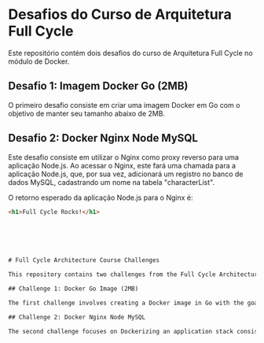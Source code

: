 # Desafios do Curso de Arquitetura Full Cycle

Este repositório contém dois desafios do curso de Arquitetura Full Cycle no módulo de Docker.

## Desafio 1: Imagem Docker Go (2MB)

O primeiro desafio consiste em criar uma imagem Docker em Go com o objetivo de manter seu tamanho abaixo de 2MB.

## Desafio 2: Docker Nginx Node MySQL

Este desafio consiste em utilizar o Nginx como proxy reverso para uma aplicação Node.js. Ao acessar o Nginx, este fará uma chamada para a aplicação Node.js, que, por sua vez, adicionará um registro no banco de dados MySQL, cadastrando um nome na tabela "characterList".

O retorno esperado da aplicação Node.js para o Nginx é:

```html
<h1>Full Cycle Rocks!</h1>






# Full Cycle Architecture Course Challenges

This repository contains two challenges from the Full Cycle Architecture course in the Docker module.

## Challenge 1: Docker Go Image (2MB)

The first challenge involves creating a Docker image in Go with the goal of keeping its size under 2MB.

## Challenge 2: Docker Nginx Node MySQL

The second challenge focuses on Dockerizing an application stack consisting of Nginx, Node.js, and MySQL.
